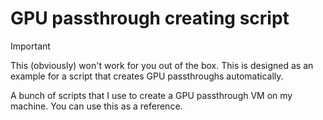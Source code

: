 # GPU passthrough creating script

> [!IMPORTANT]
> This (obviously) won't work for you out of the box. This is designed as an example for a script that creates GPU passthroughs automatically.

A bunch of scripts that I use to create a GPU passthrough VM on my machine. You can use this as a reference.
